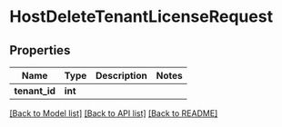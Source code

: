 # HostDeleteTenantLicenseRequest

## Properties
Name | Type | Description | Notes
------------ | ------------- | ------------- | -------------
**tenant_id** | **int** |  | 

[[Back to Model list]](../README.md#documentation-for-models) [[Back to API list]](../README.md#documentation-for-api-endpoints) [[Back to README]](../README.md)


